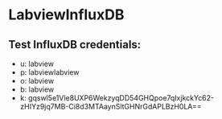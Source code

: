 # LabviewInfluxDB

## Test InfluxDB credentials:
- u: labview
- p: labviewlabview
- o: labview
- b: labview
- k: gqswl5e1Vle8UXP6WekzyqDD54GHQpoe7qIxjkckYc62-zHIYz9jq7MB-Ci8d3MTAaynSltGHNrGdAPLBzH0LA==